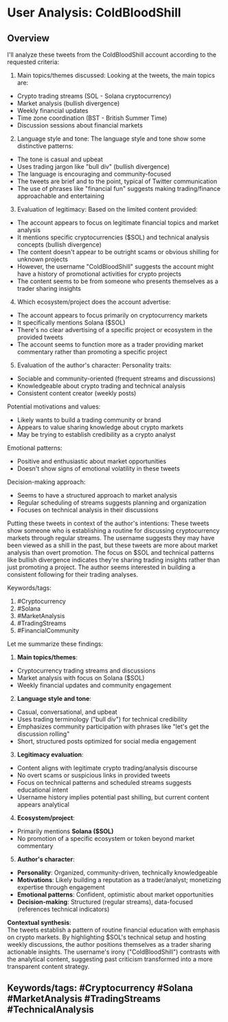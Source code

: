 # User Analysis: ColdBloodShill

## Overview

<think>
I'll analyze these tweets from the ColdBloodShill account according to the requested criteria:

1. Main topics/themes discussed:
Looking at the tweets, the main topics are:
- Crypto trading streams (SOL - Solana cryptocurrency)
- Market analysis (bullish divergence)
- Weekly financial updates
- Time zone coordination (BST - British Summer Time)
- Discussion sessions about financial markets

2. Language style and tone:
The language style and tone show some distinctive patterns:
- The tone is casual and upbeat
- Uses trading jargon like "bull div" (bullish divergence)
- The language is encouraging and community-focused
- The tweets are brief and to the point, typical of Twitter communication
- The use of phrases like "financial fun" suggests making trading/finance approachable and entertaining

3. Evaluation of legitimacy:
Based on the limited content provided:
- The account appears to focus on legitimate financial topics and market analysis
- It mentions specific cryptocurrencies ($SOL) and technical analysis concepts (bullish divergence)
- The content doesn't appear to be outright scams or obvious shilling for unknown projects
- However, the username "ColdBloodShill" suggests the account might have a history of promotional activities for crypto projects
- The content seems to be from someone who presents themselves as a trader sharing insights

4. Which ecosystem/project does the account advertise:
- The account appears to focus primarily on cryptocurrency markets
- It specifically mentions Solana ($SOL)
- There's no clear advertising of a specific project or ecosystem in the provided tweets
- The account seems to function more as a trader providing market commentary rather than promoting a specific project

5. Evaluation of the author's character:
Personality traits:
- Sociable and community-oriented (frequent streams and discussions)
- Knowledgeable about crypto trading and technical analysis
- Consistent content creator (weekly posts)

Potential motivations and values:
- Likely wants to build a trading community or brand
- Appears to value sharing knowledge about crypto markets
- May be trying to establish credibility as a crypto analyst

Emotional patterns:
- Positive and enthusiastic about market opportunities
- Doesn't show signs of emotional volatility in these tweets

Decision-making approach:
- Seems to have a structured approach to market analysis
- Regular scheduling of streams suggests planning and organization
- Focuses on technical analysis in their discussions

Putting these tweets in context of the author's intentions:
These tweets show someone who is establishing a routine for discussing cryptocurrency markets through regular streams. The username suggests they may have been viewed as a shill in the past, but these tweets are more about market analysis than overt promotion. The focus on $SOL and technical patterns like bullish divergence indicates they're sharing trading insights rather than just promoting a project. The author seems interested in building a consistent following for their trading analyses.

Keywords/tags:
1. #Cryptocurrency
2. #Solana
3. #MarketAnalysis
4. #TradingStreams
5. #FinancialCommunity

Let me summarize these findings:
</think>

1. **Main topics/themes**:  
- Cryptocurrency trading streams and discussions  
- Market analysis with focus on Solana ($SOL)  
- Weekly financial updates and community engagement  

2. **Language style and tone**:  
- Casual, conversational, and upbeat  
- Uses trading terminology ("bull div") for technical credibility  
- Emphasizes community participation with phrases like "let's get the discussion rolling"  
- Short, structured posts optimized for social media engagement  

3. **Legitimacy evaluation**:  
- Content aligns with legitimate crypto trading/analysis discourse  
- No overt scams or suspicious links in provided tweets  
- Focus on technical patterns and scheduled streams suggests educational intent  
- Username history implies potential past shilling, but current content appears analytical  

4. **Ecosystem/project**:  
- Primarily mentions **Solana ($SOL)**  
- No promotion of a specific ecosystem or token beyond market commentary  

5. **Author's character**:  
- **Personality**: Organized, community-driven, technically knowledgeable  
- **Motivations**: Likely building a reputation as a trader/analyst; monetizing expertise through engagement  
- **Emotional patterns**: Confident, optimistic about market opportunities  
- **Decision-making**: Structured (regular streams), data-focused (references technical indicators)  

**Contextual synthesis**:  
The tweets establish a pattern of routine financial education with emphasis on crypto markets. By highlighting $SOL's technical setup and hosting weekly discussions, the author positions themselves as a trader sharing actionable insights. The username's irony ("ColdBloodShill") contrasts with the analytical content, suggesting past criticism transformed into a more transparent content strategy.  

**Keywords/tags**: #Cryptocurrency #Solana #MarketAnalysis #TradingStreams #TechnicalAnalysis
---
